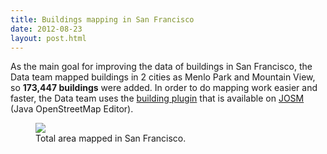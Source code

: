 ```yaml
---
title: Buildings mapping in San Francisco 
date: 2012-08-23
layout: post.html
---
```


As the main goal for improving the data of buildings in San Francisco, the Data team mapped buildings in 2 cities as Menlo Park and Mountain View, so <b>173,447 buildings</b> were added. In order to do mapping work easier and faster, the Data team uses the [building plugin](https://wiki.openstreetmap.org/wiki/JOSM/Plugins/BuildingsTools) that is available on [JOSM](https://josm.openstreetmap.de/) (Java OpenStreetMap Editor).

<figure class="align-center">
  <img src="/assets/images/mapping_1.gif"/>
  <figcaption>Total area mapped in San Francisco.</figcaption>
</figure>
